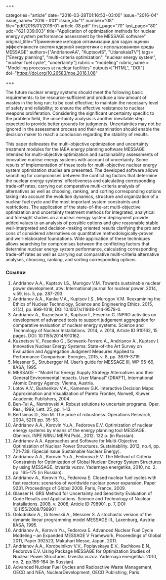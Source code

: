 +++

categories="article"
date="2016-03-28T01:16:53+03:00"
issue="2016-04"
issue_name="2016 - #01"
issue_id="1"
number="08"
file="pdf/2016/01/2016-01-article-08.pdf"
first_page="70"
last_page="80"
udc="621.039.003"
title="Application of optimization methods for nuclear energy system performance assessment by the MESSAGE software"
original_title="Применение методов оптимизации для задач оценки эффективности систем ядерной энергетики с использованием среды MESSAGE"
authors=["AndrianovAA", "KuptsovIS", "UtianskaiaTV"]
tags=["Energy planning", "multi-criteria optimization", "nuclear energy system", "nuclear fuel cycle", "uncertainty"]
rubric = "modeling"
rubric_name = "Modelling processes at nuclear facilities"
outputs=["HTML", "DOI"]
doi="https://doi.org/10.26583/npe.2016.1.08"

+++

The future nuclear energy systems should meet the following basic requirements: to be resource-sufficient and produce a low amount of wastes in the long run; to be cost effective; to maintain the necessary level of safety and reliability; to ensure the effective resistance to nuclear weapons proliferation. Considering the significant uncertainty specific to the problem field, the uncertainty analysis is another inevitable step expected to provide better grounds for judgments. Uncertainties may not be ignored in the assessment process and their examination should enable the decision maker to reach a conclusion regarding the stability of results.

This paper delineates the multi-objective optimization and uncertainty treatment modules for the IAEA energy planning software MESSAGE intended for multi-objective optimization and sustainability assessments of innovative nuclear energy systems with account of uncertainty. Some results of implementation of these tools for multi-objective nuclear energy system optimization studies are presented. The developed software allows searching for compromises between the conflicting factors that determine the nuclear energy systems’ effectiveness and calculating corresponding trade-off rates; carrying out comparative multi-criteria analysis of alternatives as well as choosing, ranking, and sorting corresponding options taking into account the evolution dynamics, structure and organization of a nuclear fuel cycle and the most important system constraints and restrictions. The application of the state-of-the-art multi-objective optimization and uncertainty treatment methods for integrated, analytical and foresight studies on a nuclear energy system deployment provide added values to an analysis of possible options and give reasonable stable well-interpreted and decision-making oriented results clarifying the pro and cons of considered alternatives on quantitative methodologically-proven and well-elaborated foundations. Wide application of these techniques allows searching for compromises between the conflicting factors that determine nuclear energy system performance, calculating corresponding trade-off rates as well as carrying out comparative multi-criteria alternative analyses, choosing, ranking, and sorting corresponding options.

### Ссылки

1. Andrianov A.A., Kuptsov I.S., Murogov V.M. Towards sustainable nuclear power development, atw: International journal for nuclear power. 2014, v.59, iss. 5, pp. 287-293.
2. Andrianov A.A., Kanke V.A., Kuptsov I.S., Murogov V.M. Reexamining the Ethics of Nuclear Technology, Science and Engineering Ethics. 2015, 21(4), pp. 999-1018, DOI 10.1007/s11948-014-9578-0.
3. Andrianov A., Kuznetsov V., Kuptsov I., Fesenko G. INPRO activities on development of advanced tools to support judgement aggregation for comparative evaluation of nuclear energy systems. Science and Technology of Nuclear Installations. 2014, v. 2014, Article ID 910162, 15 pages. DOI: 10.1155/2014/910162.
4. Kuznetsov V., Fesenko G., Schwenk-Ferrero A., Andrianov A., Kuptsov I. Innovative Nuclear Energy Systems: State-of-the Art Survey on Evaluation and Aggregation Judgment Measures Applied to Performance Comparison. Energies, 2015, v. 8, pp. 3679-3719.
5. Messner S., Strubergger M. User’s guide for MESSAGE III, WP-95-69, IIASA, 1995.
6. MESSAGE – “Model for Energy Supply Strategy Alternatives and their General Environmental Impacts. User Manual” (DRAFT), International Atomic Energy Agency: Vienna, Austria.
7. Lotov A.V., Bushenkov V.A., Kamenev G.K. Interactive Decision Maps: Approximation and Visualization of Pareto Frontier, Norwell, Kluwer Academic Publishers, 2004.
8. Ben-Tal A., Nemirovski A. Robust solutions to uncertain programs. Oper. Res., 1999, Lett. 25, pp. 1–13.
9. Bertsimas D., Sim M. The price of robustness. Operations Research, 2004, 52(1) pp. 35-53.
10. Andrianov A.A., Korovin Yu.A., Fedorova E.V. Optimization of nuclear energy systems by means of the energy planning tool MESSAGE. Obninsk. INPE NRNU MEPhI Publ., 2012. 132 p. (in Russian).
11. Andrianov A.A. Approaches and Software for Multi-Objective Optimization of Nuclear Power Structures. Sustainability. 2012, no.4, pp. 721-739. (Special Issue Sustainable Nuclear Energy).
12. Andrianov A.A., Korovin Yu.A., Fedorova E.V. The Method of Criteria Constraints for Optimization of Global Nuclear Energy System Structures by using MESSAGE. Izvestia vuzov. Yadernaya energetika, 2010, no. 2, pp. 165-175 (in Russian).
13. Andrianov A., Korovin Yu., Fedorova E. Closed nuclear fuel cycles with fast reactors: scenarios of worldwide nuclear power expansion, Paper 9231. Proceedings of Global 2009. Paris, France, 2009.
14. Glaeser H. GRS Method for Uncertainty and Sensitivity Evaluation of Code Results and Applications. Science and Technology of Nuclear Installations. 2008, v. 2008, Article ID 798901, p. 7, DOI: 10.1155/2008/798901
15. Golodnikov A., Gritsevskii A., Messner S. A stochastic version of the dynamic linear programming model MESSAGE III., Laxenburg, Austria: IIASA, 1995.
16. Andrianov A., Korovin Yu., Fedorova E. Advanced Nuclear Fuel Cycle Modeling – an Expanded MESSAGE V Framework, Proceedings of Global 2011, Paper 392523, Makuhari Messe, Japan, 2011.
17. Andrianov A.A., Korobeinikov V.V., Poplavskaya E.V., Rachkova E.N., Fedorova E.V. Using Package MESSAGE for Optimization Studies of Nuclear Power Structures. Izvestia vuzov. Yadernaya energetika. 2010, no. 2, pp.156-164 (in Russian).
18. Advanced Nuclear Fuel Cycles and Radioactive Waste Management, OECD and NEA, NuclearDevelopment, OECD Publishing, Paris